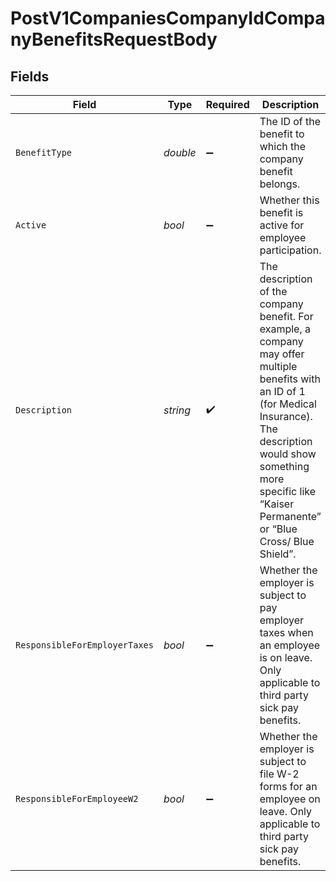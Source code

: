 # PostV1CompaniesCompanyIdCompanyBenefitsRequestBody


## Fields

| Field                                                                                                                                                                                                                                         | Type                                                                                                                                                                                                                                          | Required                                                                                                                                                                                                                                      | Description                                                                                                                                                                                                                                   |
| --------------------------------------------------------------------------------------------------------------------------------------------------------------------------------------------------------------------------------------------- | --------------------------------------------------------------------------------------------------------------------------------------------------------------------------------------------------------------------------------------------- | --------------------------------------------------------------------------------------------------------------------------------------------------------------------------------------------------------------------------------------------- | --------------------------------------------------------------------------------------------------------------------------------------------------------------------------------------------------------------------------------------------- |
| `BenefitType`                                                                                                                                                                                                                                 | *double*                                                                                                                                                                                                                                      | :heavy_minus_sign:                                                                                                                                                                                                                            | The ID of the benefit to which the company benefit belongs.                                                                                                                                                                                   |
| `Active`                                                                                                                                                                                                                                      | *bool*                                                                                                                                                                                                                                        | :heavy_minus_sign:                                                                                                                                                                                                                            | Whether this benefit is active for employee participation.                                                                                                                                                                                    |
| `Description`                                                                                                                                                                                                                                 | *string*                                                                                                                                                                                                                                      | :heavy_check_mark:                                                                                                                                                                                                                            | The description of the company benefit. For example, a company may offer multiple benefits with an ID of 1 (for Medical Insurance). The description would show something more specific like “Kaiser Permanente” or “Blue Cross/ Blue Shield”. |
| `ResponsibleForEmployerTaxes`                                                                                                                                                                                                                 | *bool*                                                                                                                                                                                                                                        | :heavy_minus_sign:                                                                                                                                                                                                                            | Whether the employer is subject to pay employer taxes when an employee is on leave. Only applicable to third party sick pay benefits.                                                                                                         |
| `ResponsibleForEmployeeW2`                                                                                                                                                                                                                    | *bool*                                                                                                                                                                                                                                        | :heavy_minus_sign:                                                                                                                                                                                                                            | Whether the employer is subject to file W-2 forms for an employee on leave. Only applicable to third party sick pay benefits.                                                                                                                 |